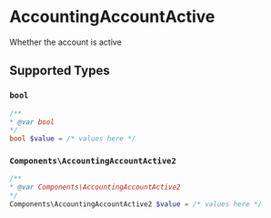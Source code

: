 # AccountingAccountActive

Whether the account is active


## Supported Types

### `bool`

```php
/**
* @var bool
*/
bool $value = /* values here */
```

### `Components\AccountingAccountActive2`

```php
/**
* @var Components\AccountingAccountActive2
*/
Components\AccountingAccountActive2 $value = /* values here */
```

